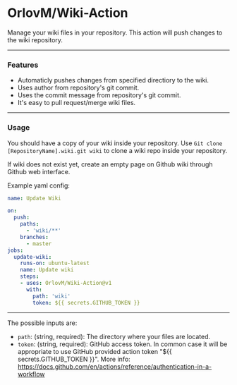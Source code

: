 # OrlovM/Wiki-Action
Manage your wiki files in your repository. This action will push changes to the wiki repository.


---
### Features

- Automaticly pushes changes from specified directiory to the wiki.
- Uses author from repository's git commit.
- Uses the commit message from repository's git commit. 
- It's easy to pull request/merge wiki files. 

---
### Usage

You should have a copy of your wiki inside your repository.
Use ```Git clone [RepositoryName].wiki.git wiki``` to clone a wiki repo inside your repository.

If wiki does not exist yet, create an empty page on Github wiki through Github web interface.


Example yaml config:

```yaml
name: Update Wiki

on:
  push:
    paths:
      - 'wiki/**'
    branches:
      - master
jobs:
  update-wiki:
    runs-on: ubuntu-latest
    name: Update wiki
    steps:
    - uses: OrlovM/Wiki-Action@v1
      with:
        path: 'wiki'
        token: ${{ secrets.GITHUB_TOKEN }}
```
---
The possible inputs are:

- `path`: (string, required): The directory where your files are located. 
- `token`: (string, required): GitHub access token. In common case it will be appropriate to use GitHub provided action token "${{ secrets.GITHUB_TOKEN }}". More info: https://docs.github.com/en/actions/reference/authentication-in-a-workflow


